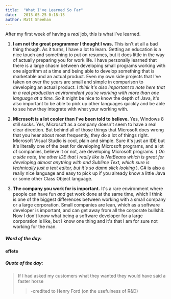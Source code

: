 ```yaml
---
title:  "What I've Learned So Far"
date:   2013-05-25 0:18:15
author: Matt Sheehan
---
```


After my first week of having a _real_ job, this is what I've learned.

1. __I am not the great programmer I thought I was.__ This isn't at all a bad thing though. As it turns, I have a lot to learn. Getting an education is a nice touch and something to put on resumes, but it does little in the way of actually preparing you for work life. I have personally learned that there is a large chasm between developing small programs working with one algorithm at a time and being able to develop something that is marketable and an actual product. Even my own side projects that I've taken on over the years are small and simple in comparison to developing an actual product. _I think it's also important to note here that in a real production environmdent you're working with more than one language at a time._ So it might be nice to know the depth of Java, it's also important to be able to pick up other languages quickly and be able to see how they integrate with what your working with.

2. __Microsoft is a lot cooler than I've been told to believe.__ Yes, Windows 8 still sucks. Yes, Microsoft as a company doesn't seem to have a real clear direction. But behind all of those things that Microsoft does wrong that you hear about most frequently, they do a lot of things right. Microsoft Visual Studio is cool, plain and simple. Sure it's just an IDE but it's literally one of the best for developing Microsoft programs, and a lot of companies, believe it or not, are developing Microsoft programs. ( _On a side note, the other IDE that I really like is NetBeans which is great for developing almost anything with and Sublime Text, which sure is technically just a text editor, but it's so damn slick looking_ ). C# is also a really nice language and easy to pick up if you already know a little Java or some other Class Object language.

3. __The company you work for is important.__ It's a rare environment where people can have fun _and_ get work done at the same time, which I think is one of the biggest differences between working with a small company or a large corporation. Small companies are lean, which as a software developer is important, and can get away from all the corporate bullshit. Now I don't know what being a software developer for a large corporation is like, but I know one thing and it's that I am for sure not working for the man.


##### Word of the day: #####
__effete__

##### Quote of the day: #####

> If I had asked my customers what they wanted they would have said a faster horse
>
> > -credited to Henry Ford (on the usefulness of R&D)
